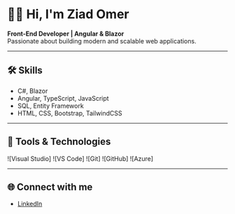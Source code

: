 # 👨‍💻 Hi, I'm Ziad Omer  

 **Front-End Developer | Angular & Blazor**  
Passionate about building modern and scalable web applications.  

---

## 🛠 Skills
- C#, Blazor  
- Angular, TypeScript, JavaScript  
- SQL, Entity Framework  
- HTML, CSS, Bootstrap, TailwindCSS  

---

## 🔧 Tools & Technologies
![Visual Studio] 
![VS Code] 
![Git] 
![GitHub] 
![Azure]

---

## 🌐 Connect with me
- [LinkedIn](www.linkedin.com/in/zied-omer-802802282)  
  
